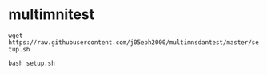 # multimnitest

`wget https://raw.githubusercontent.com/j05eph2000/multimnsdantest/master/setup.sh`


`bash setup.sh`
 
